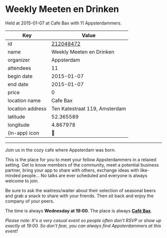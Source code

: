 # Weekly Meeten en Drinken
Held at 2015-01-07 at Cafe Bax with 11 Appsterdammers.
        
|Key|Value
|---|---|
|id|[212048472](https://www.meetup.com/appsterdam/events/212048472/)|
|name|Weekly Meeten en Drinken|
|organizer|Appsterdam|
|attendees|11|
|begin date|2015-01-07|
|end date|2015-01-07|
|price|0|
|location name|Cafe Bax|
|location address|Ten Katestraat 119, Amsterdam|
|latitude|52.365589|
|longitude|4.867978|
|(in-app) icon|🍺|

---

Join us in the cozy cafe where Appsterdam was born.

This is the place for you to meet your fellow Appsterdammers in a relaxed setting. Get to know members of the community, meet a potential business partner, bring your app to share with others, exchange ideas with like-minded people... No talks are ever scheduled and everyone is always welcome to join.

Be sure to ask the waitress/waiter about their selection of seasonal beers and grab a snack to share with your friends. Then sit back and enjoy the company of your peers.

The time is always **Wednesday at 19:00**. The place is always **[Café Bax](http://www.cafebax.nl/)**.

*Please note: It's a very casual event so people often don't RSVP or show up exactly at 19:00. So don't fear, you can *always* find Appsterdammers at this event!*


